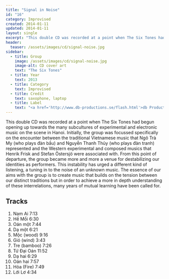 ```yaml
---
title: "Signal in Noise"
id: "16"
category: Improvised
created: 2014-01-11
updated: 2014-01-11
layout: single
excerpt: "This double CD was recorded at a point when The Six Tones had begun opening up towards the..."
header: 
  teaser: /assets/images/cd/signal-noise.jpg
sidebar:
  - title: Group
    image: /assets/images/cd/signal-noise.jpg
    image-alt: CD cover art
    text: "The Six Tones"
  - title: Year
    text: 2013
  - title: Category
    text: Improvised
  - title: Credit
    text: saxophone, laptop
  - title: Label
    text: "<a href='http://www.db-productions.se/flash.html'>db Productions</a>"
---
```


This double CD was recorded at a point when The Six Tones had begun opening up towards the many subcultures of experimental and electronic music on the scene in Hanoi. Initially, the group was focussed specifically on the encounter between the traditional Vietnamese music that Ngô Trà My (who plays &#273;àn b&#7847;u) and Nguy&#7877;n Thanh Th&#7911;y (who plays &#273;àn tranh) represented and the Western experimental and composed musics that Henrik Frisk and Stefan Östersjö were associated with. From this point of departure, the group became more and more a venue for destabilizing our identities as performers. This instability has urged a different kind of listening, a tuning in to the noise of an unknown music. The essence of our aims with the group is to create music that builds on the tension between our distinct traditions but in order to achieve a more in depth understanding of these interrelations, many years of mutual learning have been called for. 

## Tracks
1. Nam Ai 7:13
2. H&#7873; M&#7891;i 6:30
3. Oán m&#7897;t 7:44
4. D&#7841; m&#7897;t 6:21
5. M&#7897;c (wood) 9:16
6. Gió (wind) 3:43
7. Tre (bamboo) 7:26
8. T&#7913; &#272;&#7841;i Oán 11:52
9. D&#7841; hai 6:29
10. Oán hai 7:57
11. H&#7887;a (Fire) 7:49
12. L&#7899;i L&#417; 4:34
